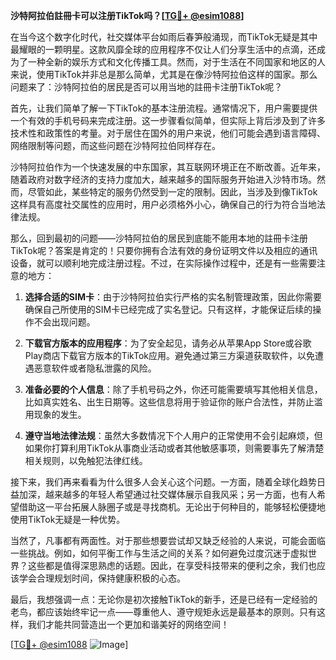 **沙特阿拉伯註冊卡可以注册TikTok吗？[[TG💪+ @esim1088](https://t.me/s/esim1088)]**

在当今这个数字化时代，社交媒体平台如雨后春笋般涌现，而TikTok无疑是其中最耀眼的一颗明星。这款风靡全球的应用程序不仅让人们分享生活中的点滴，还成为了一种全新的娱乐方式和文化传播工具。然而，对于生活在不同国家和地区的人来说，使用TikTok并非总是那么简单，尤其是在像沙特阿拉伯这样的国家。那么问题来了：沙特阿拉伯的居民是否可以用当地的註冊卡注册TikTok呢？

首先，让我们简单了解一下TikTok的基本注册流程。通常情况下，用户需要提供一个有效的手机号码来完成注册。这一步骤看似简单，但实际上背后涉及到了许多技术性和政策性的考量。对于居住在国外的用户来说，他们可能会遇到语言障碍、网络限制等问题，而这些问题在沙特阿拉伯同样存在。

沙特阿拉伯作为一个快速发展的中东国家，其互联网环境正在不断改善。近年来，随着政府对数字经济的支持力度加大，越来越多的国际服务开始进入沙特市场。然而，尽管如此，某些特定的服务仍然受到一定的限制。因此，当涉及到像TikTok这样具有高度社交属性的应用时，用户必须格外小心，确保自己的行为符合当地法律法规。

那么，回到最初的问题——沙特阿拉伯的居民到底能不能用本地的註冊卡注册TikTok呢？答案是肯定的！只要你拥有合法有效的身份证明文件以及相应的通讯设备，就可以顺利地完成注册过程。不过，在实际操作过程中，还是有一些需要注意的地方：

1. **选择合适的SIM卡**：由于沙特阿拉伯实行严格的实名制管理政策，因此你需要确保自己所使用的SIM卡已经完成了实名登记。只有这样，才能保证后续的操作不会出现问题。

2. **下载官方版本的应用程序**：为了安全起见，请务必从苹果App Store或谷歌Play商店下载官方版本的TikTok应用。避免通过第三方渠道获取软件，以免遭遇恶意软件或者隐私泄露的风险。

3. **准备必要的个人信息**：除了手机号码之外，你还可能需要填写其他相关信息，比如真实姓名、出生日期等。这些信息将用于验证你的账户合法性，并防止滥用现象的发生。

4. **遵守当地法律法规**：虽然大多数情况下个人用户的正常使用不会引起麻烦，但如果你打算利用TikTok从事商业活动或者其他敏感事项，则需要事先了解清楚相关规则，以免触犯法律红线。

接下来，我们再来看看为什么很多人会关心这个问题。一方面，随着全球化趋势日益加深，越来越多的年轻人希望通过社交媒体展示自我风采；另一方面，也有人希望借助这一平台拓展人脉圈子或是寻找商机。无论出于何种目的，能够轻松便捷地使用TikTok无疑是一种优势。

当然了，凡事都有两面性。对于那些想要尝试却又缺乏经验的人来说，可能会面临一些挑战。例如，如何平衡工作与生活之间的关系？如何避免过度沉迷于虚拟世界？这些都是值得深思熟虑的话题。因此，在享受科技带来的便利之余，我们也应该学会合理规划时间，保持健康积极的心态。

最后，我想强调一点：无论你是初次接触TikTok的新手，还是已经有一定经验的老鸟，都应该始终牢记一点——尊重他人、遵守规矩永远是最基本的原则。只有这样，我们才能共同营造出一个更加和谐美好的网络空间！

[[TG💪+ @esim1088](https://t.me/s/esim1088) ![Image](https://i.postimg.cc/4NQfJmqS/Snipaste-2025-05-13-00-14-12.png)]